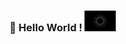 
  
### 👋 Hello World ! <img src="https://github.com/Shahir-Abdullah/Shahir-Abdullah/blob/master/s.gif" width="50px">
